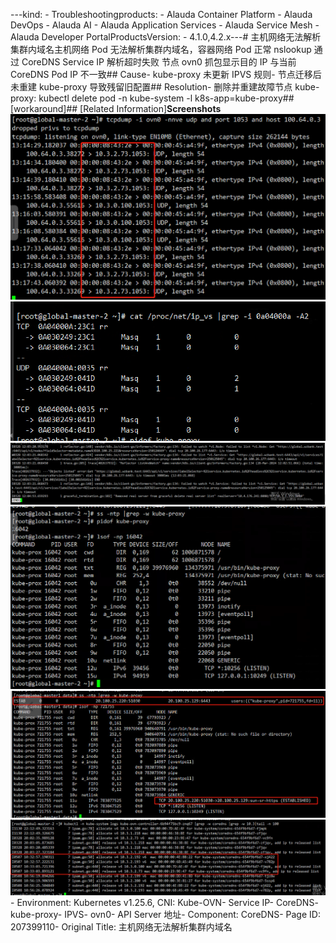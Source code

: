 ---kind:   - Troubleshootingproducts:    - Alauda Container Platform   - Alauda DevOps   - Alauda AI   - Alauda Application Services   - Alauda Service Mesh   - Alauda Developer PortalProductsVersion:   - 4.1.0,4.2.x---<!-- A type of document that involves encountering a fault, diag...it, performing root cause analysis, and providing solutions. --># 主机网络无法解析集群内域名主机网络 Pod 无法解析集群内域名，容器网络 Pod 正常 nslookup 通过 CoreDNS Service IP 解析超时失败 节点 ovn0 抓包显示目的 IP 与当前 CoreDNS Pod IP 不一致## Cause- kube-proxy 未更新 IPVS 规则- 节点迁移后未重建 kube-proxy 导致残留旧配置## Resolution- 删除并重建故障节点 kube-proxy: kubectl delete pod -n kube-system -l k8s-app=kube-proxy## [workaround]## [Related Information]**Screenshots**![](assets/zhu-ji-wang-luo-wu-fa-jie-xi-ji-qun-nei-yu-ming/image-2024-5-8_13-49-4.png)![](assets/zhu-ji-wang-luo-wu-fa-jie-xi-ji-qun-nei-yu-ming/image-2024-5-8_13-49-42.png)![](assets/zhu-ji-wang-luo-wu-fa-jie-xi-ji-qun-nei-yu-ming/image-2024-5-8_13-50-48.png)![](assets/zhu-ji-wang-luo-wu-fa-jie-xi-ji-qun-nei-yu-ming/image-2024-5-8_13-50-29.png)![](assets/zhu-ji-wang-luo-wu-fa-jie-xi-ji-qun-nei-yu-ming/image-2024-5-8_13-51-53.png)![](assets/zhu-ji-wang-luo-wu-fa-jie-xi-ji-qun-nei-yu-ming/image-2024-5-8_13-54-22.png)- Environment: Kubernetes v1.25.6, CNI: Kube-OVN- Service IP- CoreDNS- kube-proxy- IPVS- ovn0- API Server 地址- Component: CoreDNS- Page ID: 207399110- Original Title: 主机网络无法解析集群内域名